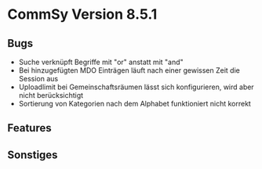 CommSy Version 8.5.1
===================

Bugs
--------------------
- Suche verknüpft Begriffe mit "or" anstatt mit "and"
- Bei hinzugefügten MDO Einträgen läuft nach einer gewissen Zeit die Session aus
- Uploadlimit bei Gemeinschaftsräumen lässt sich konfigurieren, wird aber nicht berücksichtigt
- Sortierung von Kategorien nach dem Alphabet funktioniert nicht korrekt

Features
--------------------



Sonstiges
--------------------
